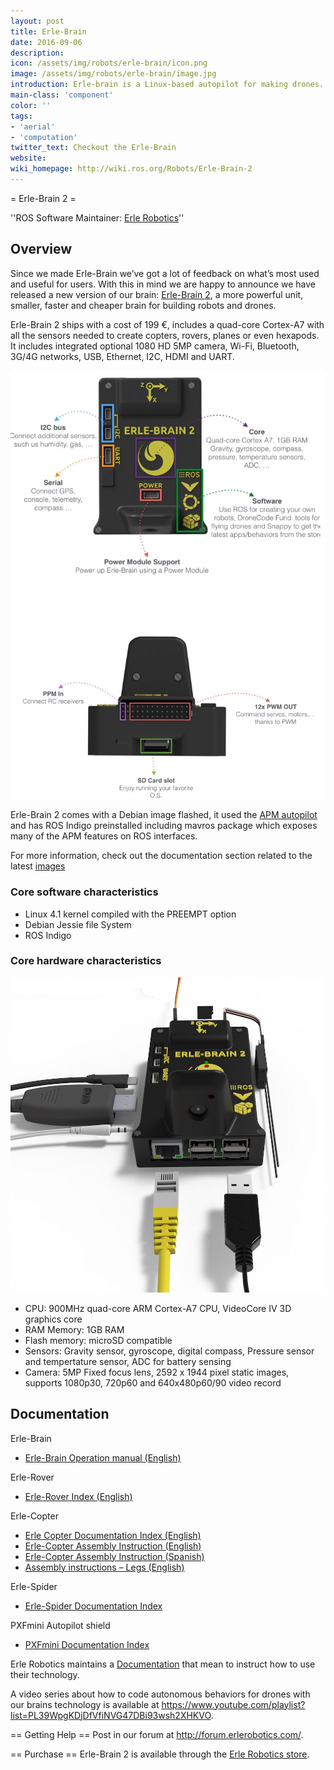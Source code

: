 ```yaml
---
layout: post
title: Erle-Brain
date: 2016-09-06
description:
icon: /assets/img/robots/erle-brain/icon.png
image: /assets/img/robots/erle-brain/image.jpg
introduction: Erle-brain is a Linux-based autopilot for making drones. It consists of a BeagleBone Black and a PixHawk Fire cape that put together conform a 1GHz Cortex-A8 embedded computer that has 29 sensors and many interfacing possibilities.
main-class: 'component'
color: ''
tags:
- 'aerial'
- 'computation'
twitter_text: Checkout the Erle-Brain
website: 
wiki_homepage: http://wiki.ros.org/Robots/Erle-Brain-2
---
```


= Erle-Brain 2 =

''ROS Software Maintainer: [Erle Robotics](http://erlerobotics.com)''

## Overview
Since we made Erle-Brain we’ve got a lot of feedback on what’s most used and useful for users. With this in mind we are happy to announce we have released a new version of our brain: [Erle-Brain 2](http://erlerobotics.com/blog/product/erle-brain-v2/), a more powerful unit, smaller, faster and cheaper brain for building robots and drones.

Erle-Brain 2 ships with a cost of 199 €, includes a quad-core Cortex-A7 with all the sensors needed to create copters, rovers, planes or even hexapods. It includes integrated optional 1080 HD 5MP camera, Wi-Fi, Bluetooth, 3G/4G networks, USB, Ethernet, I2C, HDMI and UART.

![input output](/assets/img/robots/erle-brain/io.png)

Erle-Brain 2 comes with a Debian image flashed, it used the [APM autopilot](http://ardupilot.com/) and has ROS Indigo preinstalled including mavros package which exposes many of the APM features on ROS interfaces.

For more information, check out the documentation section related to the latest [images](http://erlerobotics.com/docs/Artificial_Brains_and_Autopilots/Operating_System_images/Debian.html)

### Core software characteristics
 * Linux 4.1 kernel compiled with the PREEMPT option
 * Debian Jessie file System
 * ROS Indigo

### Core hardware characteristics
![connectors](/assets/img/robots/erle-brain/connectors.jpg)

 * CPU: 900MHz quad-core ARM Cortex-A7 CPU, VideoCore IV 3D graphics core
 * RAM Memory:  1GB RAM
 * Flash memory: microSD compatible
 * Sensors: Gravity sensor, gyroscope, digital compass, Pressure sensor and tempertature sensor, ADC for battery sensing
 * Camera: 5MP Fixed focus lens, 2592 x 1944 pixel static images, supports 1080p30, 720p60 and 640x480p60/90 video record

## Documentation

Erle-Brain

 * [Erle-Brain Operation manual (English)](http://erlerobotics.com/docs/Artificial_Brains_and_Autopilots/Erle-Brain_2/index.html)

Erle-Rover

 * [Erle-Rover Index (English)](http://erlerobotics.com/docs/Robots/Erle-Rover/index.html)

Erle-Copter

 * [Erle Copter Documentation Index (English)](http://erlerobotics.com/docs/Robots/Erle-Copter/index.html)
 * [Erle-Copter Assembly Instruction (English)](http://goo.gl/eEW5B8)
 * [Erle-Copter Assembly Instruction (Spanish)](http://goo.gl/ASYhTo)
 * [Assembly instructions – Legs (English)](http://erlerobotics.com/docs/Robots/Common_Parts/Legs_Assembly.html)


Erle-Spider

 * [Erle-Spider Documentation Index](http://erlerobotics.com/docs/Robots/Erle-Spider/index.html)

PXFmini Autopilot shield

 * [PXFmini Documentation Index](http://erlerobotics.com/docs/Artificial_Brains_and_Autopilots/Autopilot_shields/PXFmini/index.html)

Erle Robotics maintains a [Documentation](http://erlerobotics.com/docs) that mean to instruct how to use their technology.

A video series about how to code autonomous behaviors for drones with our brains technology is available at https://www.youtube.com/playlist?list=PL39WpgKDjDfVfiNVG47DBi93wsh2XHKVO.

== Getting Help ==
Post in our forum at http://forum.erlerobotics.com/.

== Purchase ==
Erle-Brain 2 is available through the [Erle Robotics store](https://erlerobotics.com/blog/tienda/).
